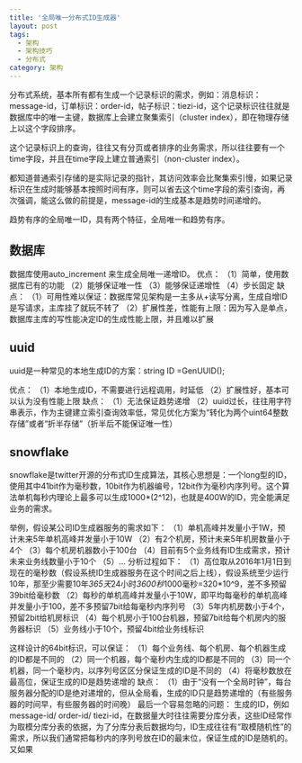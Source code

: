 ```yaml
---
title: '全局唯一分布式ID生成器'
layout: post
tags:
  - 架构
  - 架构技巧
  - 分布式
category: 架构
---
```


分布式系统，基本所有都有生成一个记录标识的需求，例如：消息标识：message-id，订单标识：order-id，帖子标识：tiezi-id，这个记录标识往往就是数据库中的唯一主键，数据库上会建立聚集索引（cluster index），即在物理存储上以这个字段排序。

这个记录标识上的查询，往往又有分页或者排序的业务需求，所以往往要有一个time字段，并且在time字段上建立普通索引（non-cluster index）。
 
都知道普通索引存储的是实际记录的指针，其访问效率会比聚集索引慢，如果记录标识在生成时能够基本按照时间有序，则可以省去这个time字段的索引查询，再次强调，能这么做的前提是，message-id的生成基本是趋势时间递增的。
 
趋势有序的全局唯一ID，具有两个特征，全局唯一和趋势有序。

<!--more-->

## 数据库

数据库使用auto_increment 来生成全局唯一递增ID。
优点：
（1）简单，使用数据库已有的功能
（2）能够保证唯一性
（3）能够保证递增性
（4）步长固定
缺点：
（1）可用性难以保证：数据库常见架构是一主多从+读写分离，生成自增ID是写请求，主库挂了就玩不转了
（2）扩展性差，性能有上限：因为写入是单点，数据库主库的写性能决定ID的生成性能上限，并且难以扩展

## uuid

uuid是一种常见的本地生成ID的方案：string ID =GenUUID();

优点：
（1）本地生成ID，不需要进行远程调用，时延低
（2）扩展性好，基本可以认为没有性能上限
缺点：
（1）无法保证趋势递增
（2）uuid过长，往往用字符串表示，作为主键建立索引查询效率低，常见优化方案为“转化为两个uint64整数存储”或者“折半存储”（折半后不能保证唯一性）


## snowflake

snowflake是twitter开源的分布式ID生成算法，其核心思想是：一个long型的ID，使用其中41bit作为毫秒数，10bit作为机器编号，12bit作为毫秒内序列号。这个算法单机每秒内理论上最多可以生成1000*(2^12)，也就是400W的ID，完全能满足业务的需求。

举例，假设某公司ID生成器服务的需求如下：
（1）单机高峰并发量小于1W，预计未来5年单机高峰并发量小于10W
（2）有2个机房，预计未来5年机房数量小于4个
（3）每个机房机器数小于100台
（4）目前有5个业务线有ID生成需求，预计未来业务线数量小于10个
（5）…
分析过程如下：
（1）高位取从2016年1月1日到现在的毫秒数（假设系统ID生成器服务在这个时间之后上线），假设系统至少运行10年，那至少需要10年*365天*24小时*3600秒*1000毫秒=320*10^9，差不多预留39bit给毫秒数
（2）每秒的单机高峰并发量小于10W，即平均每毫秒的单机高峰并发量小于100，差不多预留7bit给每毫秒内序列号
（3）5年内机房数小于4个，预留2bit给机房标识
（4）每个机房小于100台机器，预留7bit给每个机房内的服务器标识
（5）业务线小于10个，预留4bit给业务线标识

这样设计的64bit标识，可以保证：
（1）每个业务线、每个机房、每个机器生成的ID都是不同的
（2）同一个机器，每个毫秒内生成的ID都是不同的
（3）同一个机器，同一个毫秒内，以序列号区区分保证生成的ID是不同的
（4）将毫秒数放在最高位，保证生成的ID是趋势递增的
缺点：
（1）由于“没有一个全局时钟”，每台服务器分配的ID是绝对递增的，但从全局看，生成的ID只是趋势递增的（有些服务器的时间早，有些服务器的时间晚）
最后一个容易忽略的问题：
生成的ID，例如message-id/ order-id/ tiezi-id，在数据量大时往往需要分库分表，这些ID经常作为取模分库分表的依据，为了分库分表后数据均匀，ID生成往往有“取模随机性”的需求，所以我们通常把每秒内的序列号放在ID的最末位，保证生成的ID是随机的。
又如果


